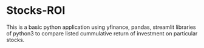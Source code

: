 # Stocks-ROI

This is a basic python application using yfinance, pandas, streamlit libraries of python3 to compare listed cummulative return of investment on particular stocks.
